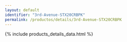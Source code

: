 ```yaml
---
layout: default
identifier: "3rd-Avenue-STX20CRBPK"
permalink: /productos/details/3rd-Avenue-STX20CRBPK
---
```


{% include products_details_data.html %}
